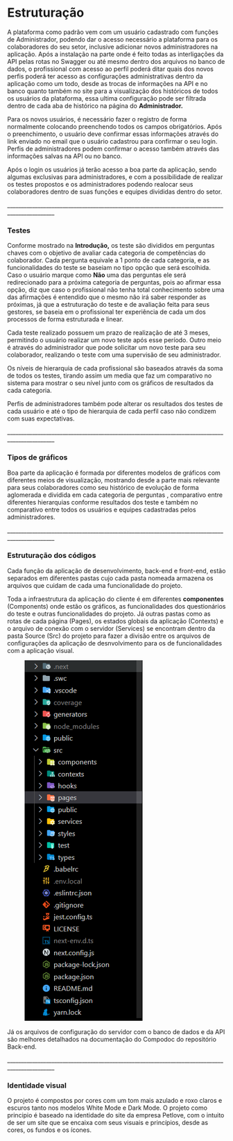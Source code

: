 # Estruturação

A plataforma como padrão vem com um usuário cadastrado com funções de Administrador, podendo dar o acesso necessário a plataforma para os colaboradores do seu setor, inclusive adicionar novos administradores na aplicação. Após a instalação na parte onde é feito todas as interligações da API pelas rotas no Swagger ou até mesmo dentro dos arquivos no banco de dados, o profissional com acesso ao perfil poderá ditar quais dos novos perfis poderá ter acesso as configurações administrativas dentro da aplicação como um todo, desde as trocas de informações na API e no banco quanto também no site para a visualização dos históricos de todos os usuários da plataforma, essa ultima configuração pode ser filtrada dentro de cada aba de histórico na página do **Administrador.**

Para os novos usuários, é necessário fazer o registro de forma normalmente colocando preenchendo todos os campos obrigatórios. Após o preenchimento, o usuário deve confirmar essas informações através do link enviado no email que o usuário cadastrou para confirmar o seu login. Perfis de administradores podem confirmar o acesso também através das informações salvas na API ou no banco.

Após o login os usuários já terão acesso a boa parte da aplicação, sendo algumas exclusivas para administradores, e com a possibilidade de realizar os testes propostos e os administradores podendo realocar seus colaboradores dentro de suas funções e equipes divididas dentro do setor.

\_\_\_\_\_\_\_\_\_\_\_\_\_\_\_\_\_\_\_\_\_\_\_\_\_\_\_\_\_\_\_\_\_\_\_\_\_\_\_\_\_\_\_\_\_\_\_\_\_\_\_\_\_\_\_\_\_\_\_\_\_\_\_\_\_\_\_\_\_\_\_\_\_\_\_\_\_\_\_\_\_\_\_\_\_\_\_\_\_\_\_\_\_\_\_

### Testes

Conforme mostrado na **Introdução,** os teste são divididos em perguntas chaves com o objetivo de avaliar cada categoria de competências do colaborador. Cada pergunta equivale a 1 ponto de cada categoria, e as funcionalidades do teste se baseiam no tipo opção que será escolhida. Caso o usuário marque como **Não** uma das perguntas ele será redirecionado para a próxima categoria de perguntas, pois ao afirmar essa opção, diz que caso o profissional não tenha total conhecimento sobre uma das afirmações é entendido que o mesmo não irá saber responder as próximas, já que a estruturação do teste e de avaliação feita para seus gestores, se baseia em o profissional ter experiência de cada um dos processos de forma estruturada e linear.

Cada teste realizado possuem um prazo de realização de até 3 meses, permitindo o usuário realizar um novo teste após esse período. Outro meio é através do administrador que pode solicitar um novo teste para seu colaborador, realizando o teste com uma supervisão de seu administrador.  &#x20;

Os níveis de hierarquia de cada profissional são baseados através da soma de todos os testes, tirando assim um media que faz um comparativo no sistema para mostrar o seu nível junto com os gráficos de resultados da cada categoria.

Perfis de administradores também pode alterar os resultados dos testes de cada usuário e até o tipo de hierarquia de cada perfil caso não condizem com suas expectativas.

\_\_\_\_\_\_\_\_\_\_\_\_\_\_\_\_\_\_\_\_\_\_\_\_\_\_\_\_\_\_\_\_\_\_\_\_\_\_\_\_\_\_\_\_\_\_\_\_\_\_\_\_\_\_\_\_\_\_\_\_\_\_\_\_\_\_\_\_\_\_\_\_\_\_\_\_\_\_\_\_\_\_\_\_\_\_\_\_\_\_\_\_\_\_\_

### Tipos de gráficos

Boa parte da aplicação é formada por diferentes modelos de gráficos com diferentes meios de visualização, mostrando desde a parte mais relevante para seus colaboradores como seu histórico de evolução de forma aglomerada e dividida em cada categoria de perguntas , comparativo entre diferentes hierarquias conforme resultados dos teste e também no comparativo entre todos os usuários e equipes cadastradas pelos administradores.&#x20;

\_\_\_\_\_\_\_\_\_\_\_\_\_\_\_\_\_\_\_\_\_\_\_\_\_\_\_\_\_\_\_\_\_\_\_\_\_\_\_\_\_\_\_\_\_\_\_\_\_\_\_\_\_\_\_\_\_\_\_\_\_\_\_\_\_\_\_\_\_\_\_\_\_\_\_\_\_\_\_\_\_\_\_\_\_\_\_\_\_\_\_\_\_\_\_

### Estruturação dos códigos

Cada função da aplicação de desenvolvimento, back-end e front-end, estão separados em diferentes pastas cujo cada pasta nomeada armazena os arquivos que cuidam de cada uma funcionalidade do projeto.

Toda a infraestrutura da aplicação do cliente é em diferentes **componentes** (Components) onde estão os gráficos, as funcionalidades dos questionários do teste e outras funcionalidades do projeto. Já outras pastas como as rotas de cada página (Pages), os estados globais da aplicação (Contexts) e o arquivo de conexão com o servidor (Services) se encontram dentro da pasta Source (Src) do projeto para fazer a divisão entre os arquivos de configurações da aplicação de desnvolvimento para os de funcionalidades com a aplicação visual.

<figure><img src="../.gitbook/assets/imagem_2022-10-21_165129023.png" alt=""><figcaption></figcaption></figure>

Já os arquivos de configuração do servidor com o banco de dados e da API são melhores detalhados na documentação do Compodoc do repositório Back-end.

&#x20;\_\_\_\_\_\_\_\_\_\_\_\_\_\_\_\_\_\_\_\_\_\_\_\_\_\_\_\_\_\_\_\_\_\_\_\_\_\_\_\_\_\_\_\_\_\_\_\_\_\_\_\_\_\_\_\_\_\_\_\_\_\_\_\_\_\_\_\_\_\_\_\_\_\_\_\_\_\_\_\_\_\_\_\_\_\_\_\_\_\_\_\_\_\_\_

### Identidade visual

O projeto é compostos por cores com um tom mais azulado e roxo claros e escuros tanto nos modelos White Mode e Dark Mode. O projeto como principio é baseado na identidade do site da empresa Petlove, com o intuito de ser um site que se encaixa com seus visuais e princípios, desde as cores, os fundos e os ícones. &#x20;
